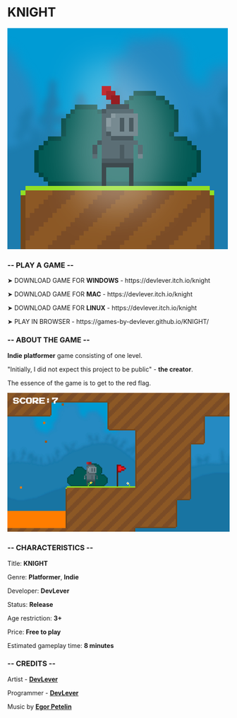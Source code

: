 <h1>KNIGHT</h1>
<img src="./images/icon.png">
<h3>-- PLAY A GAME --</h3>
<p>➤ DOWNLOAD GAME FOR <b>WINDOWS</b> - https://devlever.itch.io/knight</p>
<p>➤ DOWNLOAD GAME FOR <b>MAC</b> - https://devlever.itch.io/knight</p>
<p>➤ DOWNLOAD GAME FOR <b>LINUX</b> - https://devlever.itch.io/knight</p>
<p>➤ PLAY IN BROWSER - https://games-by-devlever.github.io/KNIGHT/</p>
<h3>-- ABOUT THE GAME --</h3>
<p><b>Indie platformer</b> game consisting of one level.</p>
<p>"Initially, I did not expect this project to be public" - <b>the creator</b>.</p>
<p>The essence of the game is to get to the red flag.</p>
<img src="./images/capture-20200611-135231.png">
<h3>-- CHARACTERISTICS --</h3>
<p>Title: <b>KNIGHT</b></p>
<p>Genre: <b>Platformer</b>, <b>Indie</b></p>
<p>Developer: <b>DevLever</b></p>
<p>Status: <b>Release</b></p>
<p>Age restriction: <b>3+</b></p>
<p>Price: <b>Free to play</b></p>
<p>Estimated gameplay time: <b>8 minutes</b></p>
<h3>-- CREDITS --</h3>
<p>Artist - <a href="https://connect.unity.com/u/devlever"><b>DevLever</b></a></p>
<p>Programmer - <a href="https://connect.unity.com/u/devlever"><b>DevLever</b></a></p>
<p>Music by <a href="https://www.youtube.com/channel/UCGJCgCbdJk_7NBJYED3idwg/videos"><b>Egor Petelin</b></a></p>
